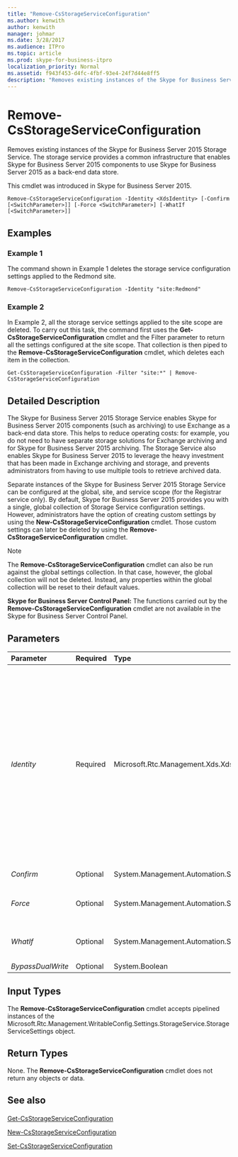 ```yaml
---
title: "Remove-CsStorageServiceConfiguration"
ms.author: kenwith
author: kenwith
manager: johmar
ms.date: 3/28/2017
ms.audience: ITPro
ms.topic: article
ms.prod: skype-for-business-itpro
localization_priority: Normal
ms.assetid: f943f453-d4fc-4fbf-93e4-24f7d44e8ff5
description: "Removes existing instances of the Skype for Business Server 2015 Storage Service. The storage service provides a common infrastructure that enables Skype for Business Server 2015 components to use Skype for Business Server 2015 as a back-end data store."
---
```


# Remove-CsStorageServiceConfiguration
 
Removes existing instances of the Skype for Business Server 2015 Storage Service. The storage service provides a common infrastructure that enables Skype for Business Server 2015 components to use Skype for Business Server 2015 as a back-end data store.
  
 This cmdlet was introduced in Skype for Business Server 2015.
  
```
Remove-CsStorageServiceConfiguration -Identity <XdsIdentity> [-Confirm [<SwitchParameter>]] [-Force <SwitchParameter>] [-WhatIf [<SwitchParameter>]]

```

## Examples
<a name="Examples"> </a>

### Example 1

The command shown in Example 1 deletes the storage service configuration settings applied to the Redmond site.
  
```
Remove-CsStorageServiceConfiguration -Identity "site:Redmond"
```

### Example 2

In Example 2, all the storage service settings applied to the site scope are deleted. To carry out this task, the command first uses the **Get-CsStorageServiceConfiguration** cmdlet and the Filter parameter to return all the settings configured at the site scope. That collection is then piped to the **Remove-CsStorageServiceConfiguration** cmdlet, which deletes each item in the collection.
  
```
Get-CsStorageServiceConfiguration -Filter "site:*" | Remove-CsStorageServiceConfiguration
```

## Detailed Description
<a name="Examples"> </a>

The Skype for Business Server 2015 Storage Service enables Skype for Business Server 2015 components (such as archiving) to use Exchange as a back-end data store. This helps to reduce operating costs: for example, you do not need to have separate storage solutions for Exchange archiving and for Skype for Business Server 2015 archiving. The Storage Service also enables Skype for Business Server 2015 to leverage the heavy investment that has been made in Exchange archiving and storage, and prevents administrators from having to use multiple tools to retrieve archived data.
  
Separate instances of the Skype for Business Server 2015 Storage Service can be configured at the global, site, and service scope (for the Registrar service only). By default, Skype for Business Server 2015 provides you with a single, global collection of Storage Service configuration settings. However, administrators have the option of creating custom settings by using the **New-CsStorageServiceConfiguration** cmdlet. Those custom settings can later be deleted by using the **Remove-CsStorageServiceConfiguration** cmdlet.
  
> [!NOTE]
> The **Remove-CsStorageServiceConfiguration** cmdlet can also be run against the global settings collection. In that case, however, the global collection will not be deleted. Instead, any properties within the global collection will be reset to their default values.
  
 **Skype for Business Server Control Panel:** The functions carried out by the **Remove-CsStorageServiceConfiguration** cmdlet are not available in the Skype for Business Server Control Panel.
  
## Parameters
<a name="Examples"> </a>

|**Parameter**|**Required**|**Type**|**Description**|
|:-----|:-----|:-----|:-----|
| _Identity_ <br/> |Required  <br/> |Microsoft.Rtc.Management.Xds.XdsIdentity  <br/> |Unique identifier for the collection of storage service configuration settings to be removed. To remove a collection applied to the site scope, use syntax similar to this:  <br/>  `-Identity "site:Redmond"` <br/> To remove a collection applied to the service scope, use syntax like this:  <br/>  `-Identity "service:Registrar:atl-cs-001.litwareinc.com"` <br/> Note that you can also run the **Remove-CsStorageServiceConfiguration** cmdlet against the global collection of settings. In that case, however, the global settings will not actually be removed. Instead, the properties within that collection will all be reset to their default values. <br/> |
| _Confirm_ <br/> |Optional  <br/> |System.Management.Automation.SwitchParameter  <br/> |Prompts you for confirmation before executing the command.  <br/> |
| _Force_ <br/> |Optional  <br/> |System.Management.Automation.SwitchParameter  <br/> |Suppresses the display of any non-fatal error message that might occur when running the command.  <br/> |
| _WhatIf_ <br/> |Optional  <br/> |System.Management.Automation.SwitchParameter  <br/> |Describes what would happen if you executed the command without actually executing the command.  <br/> |
| _BypassDualWrite_ <br/> |Optional  <br/> |System.Boolean  <br/> |PARAMVALUE: $true | $false  <br/> |
   
## Input Types
<a name="Examples"> </a>

The **Remove-CsStorageServiceConfiguration** cmdlet accepts pipelined instances of the Microsoft.Rtc.Management.WritableConfig.Settings.StorageService.StorageServiceSettings object.
  
## Return Types
<a name="Examples"> </a>

None. The **Remove-CsStorageServiceConfiguration** cmdlet does not return any objects or data.
  
## See also
<a name="Examples"> </a>

#### 

[Get-CsStorageServiceConfiguration](get-csstorageserviceconfiguration.md)
  
[New-CsStorageServiceConfiguration](new-csstorageserviceconfiguration.md)
  
[Set-CsStorageServiceConfiguration](set-csstorageserviceconfiguration.md)

